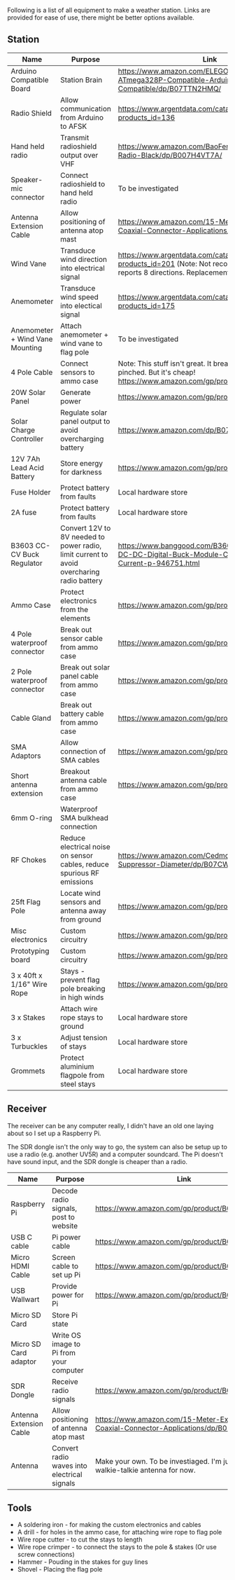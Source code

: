 Following is a list of all equipment to make a weather station. Links are provided for ease of use, there might be better options available.

Station
-------
Name|Purpose|Link
----|-------|----
Arduino Compatible Board|Station Brain|https://www.amazon.com/ELEGOO-HT42B534-1-ATmega328P-Compatible-Arduino-Compatible/dp/B07TTN2HMQ/
Radio Shield|Allow communication from Arduino to AFSK|https://www.argentdata.com/catalog/product_info.php?products_id=136
Hand held radio|Transmit radioshield output over VHF|https://www.amazon.com/BaoFeng-UV-5R-Dual-Radio-Black/dp/B007H4VT7A/
Speaker-mic connector|Connect radioshield to hand held radio|To be investigated
Antenna Extension Cable|Allow positioning of antenna atop mast|https://www.amazon.com/15-Meter-Extension-Coaxial-Connector-Applications/dp/B01FVXW5X0/
Wind Vane|Transduce wind direction into electrical signal|https://www.argentdata.com/catalog/product_info.php?products_id=201 (Note: Not recommended - only reports 8 directions. Replacement being sought...)
Anemometer|Transduce wind speed into electical signal|https://www.argentdata.com/catalog/product_info.php?products_id=175
Anemometer + Wind Vane Mounting|Attach anemometer + wind vane to flag pole|To be investigated
4 Pole Cable|Connect sensors to ammo case|Note: This stuff isn't great. It breaks/shorts when pinched. But it's cheap! https://www.amazon.com/gp/product/B01C383026/
20W Solar Panel|Generate power|https://www.amazon.com/gp/product/B00W813E4I/
Solar Charge Controller|Regulate solar panel output to avoid overcharging battery|https://www.amazon.com/dp/B073WQC558/
12V 7Ah Lead Acid Battery|Store energy for darkness|https://www.amazon.com/gp/product/B003S1RQ2S/
Fuse Holder|Protect battery from faults|Local hardware store
2A fuse|Protect battery from faults|Local hardware store
B3603 CC-CV Buck Regulator|Convert 12V to 8V needed to power radio, limit current to avoid overcharing radio battery|https://www.banggood.com/B3603-Precision-CNC-DC-DC-Digital-Buck-Module-Constant-Voltage-Current-p-946751.html
Ammo Case|Protect electronics from the elements|https://www.amazon.com/gp/product/B00C2YELAC/
4 Pole waterproof connector|Break out sensor cable from ammo case|https://www.amazon.com/gp/product/B07B8DFKYX/
2 Pole waterproof connector|Break out solar panel cable from ammo case|https://www.amazon.com/gp/product/B01GRPECNM/
Cable Gland|Break out battery cable from ammo case|https://www.amazon.com/gp/product/B0748JLNR4/
SMA Adaptors|Allow connection of SMA cables|https://www.amazon.com/gp/product/B07FDHBS19/
Short antenna extension|Breakout antenna cable from ammo case|https://www.amazon.com/gp/product/B071FKJ8DS/
6mm O-ring|Waterproof SMA bulkhead connection|
RF Chokes|Reduce electrical noise on sensor cables, reduce spurious RF emissions|https://www.amazon.com/Cedmon-Pieces-Ferrite-Suppressor-Diameter/dp/B07CWCSNW9/
25ft Flag Pole|Locate wind sensors and antenna away from ground|https://www.amazon.com/gp/product/B07MM3Z4R9/
Misc electronics|Custom circuitry|https://www.amazon.com/gp/product/B01ERPEMAC/
Prototyping board|Custom circuitry|https://www.amazon.com/gp/product/B071R3BFNL/
3 x 40ft x 1/16" Wire Rope|Stays - prevent flag pole breaking in high winds|https://www.amazon.com/gp/product/B07V6C5815/
3 x Stakes|Attach wire rope stays to ground|Local hardware store
3 x Turbuckles|Adjust tension of stays|Local hardware store
Grommets|Protect aluminium flagpole from steel stays|Local hardware store

Receiver
--------
The receiver can be any computer really, I didn't have an old one laying about so I set up a Raspberry Pi.

The SDR dongle isn't the only way to go, the system can also be setup up to use a radio (e.g. another UV5R) and a computer soundcard. The Pi doesn't have sound input, and the SDR dongle is cheaper than a radio.

Name|Purpose|Link
----|-------|----
Raspberry Pi|Decode radio signals, post to website|https://www.amazon.com/gp/product/B07TD42S27/
USB C cable|Pi power cable|https://www.amazon.com/gp/product/B01GGKYN0A/
Micro HDMI Cable|Screen cable to set up Pi|https://www.amazon.com/gp/product/B00Z07JYLE/
USB Wallwart|Provide power for Pi|https://www.amazon.com/gp/product/B0774YZR5L/
Micro SD Card|Store Pi state|
Micro SD Card adaptor|Write OS image to Pi from your computer|
SDR Dongle|Receive radio signals|https://www.amazon.com/gp/product/B0129EBDS2/
Antenna Extension Cable|Allow positioning of antenna atop mast|https://www.amazon.com/15-Meter-Extension-Coaxial-Connector-Applications/dp/B01FVXW5X0/
Antenna|Convert radio waves into electrical signals|Make your own. To be investiaged. I'm just using a walkie-talkie antenna for now.

Tools
-----
* A soldering iron - for making the custom electronics and cables
* A drill - for holes in the ammo case, for attaching wire rope to flag pole
* Wire rope cutter - to cut the stays to length
* Wire rope crimper - to connect the stays to the pole & stakes (Or use screw connections)
* Hammer - Pouding in the stakes for guy lines
* Shovel - Placing the flag pole
